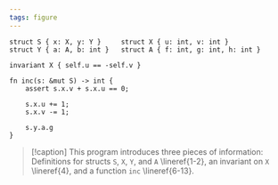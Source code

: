```yaml
---
tags: figure
---
```


```{.mist .numberLines .ignoreErrors}
struct S { x: X, y: Y }     struct X { u: int, v: int }
struct Y { a: A, b: int }   struct A { f: int, g: int, h: int }

invariant X { self.u == -self.v }

fn inc(s: &mut S) -> int {
    assert s.x.v + s.x.u == 0;
    
    s.x.u += 1;
    s.x.v -= 1;

    s.y.a.g
}
```

> [!caption]
> This program introduces three pieces of information: Definitions for structs `S`, `X`, `Y`, and `A` \lineref{1-2}, an invariant on `X` \lineref{4}, and a function `inc` \lineref{6-13}.
